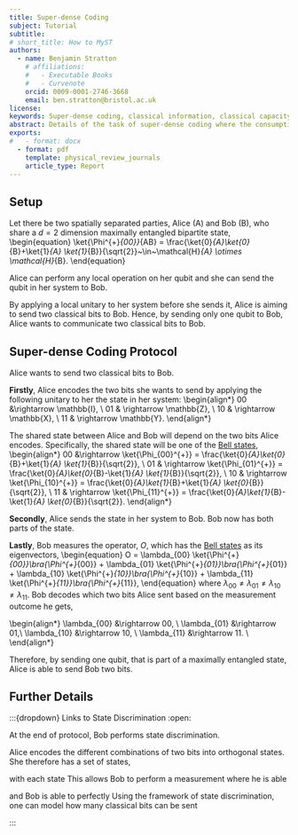 ```yaml
---
title: Super-dense Coding
subject: Tutorial
subtitle: 
# short_title: How to MyST
authors:
  - name: Benjamin Stratton
    # affiliations:
    #   - Executable Books
    #   - Curvenote
    orcid: 0009-0001-2746-3668
    email: ben.stratton@bristol.ac.uk
license: 
keywords: Super-dense coding, classical information, classical capacity.  
abstract: Details of the task of super-dense coding where the consumption of one entangled state allows two classical bits to be communicated by sending one qubit.    
exports:
#   - format: docx
  - format: pdf
    template: physical_review_journals
    article_type: Report
---
```


## Setup 

Let there be two spatially separated parties, Alice (A) and Bob (B), who share a $d=2$ dimension maximally entangled bipartite state,
\begin{equation}
\ket{\Phi^{+}_{00}}_{AB} = \frac{\ket{0}_{A}\ket{0}_{B}+\ket{1}_{A} \ket{1}_{B}}{\sqrt{2}}~\in~\mathcal{H}_{A} \otimes \mathcal{H}_{B}.
\end{equation}

Alice can perform any local operation on her qubit and she can send the qubit in her system to Bob. 

By applying a local unitary to her system before she sends it, Alice is aiming to send two classical bits to Bob. Hence, by sending only one qubit to Bob, Alice wants to communicate two classical bits to Bob. 

## Super-dense Coding Protocol

Alice wants to send two classical bits to Bob. 

**Firstly**, Alice encodes the two bits she wants to send by applying the following unitary to her the state in her system:
\begin{align*}
00 &\rightarrow \mathbb{I}, \\
01 & \rightarrow \mathbb{Z}, \\
10 & \rightarrow \mathbb{X}, \\
11 & \rightarrow \mathbb{Y}. 
\end{align*}

The shared state between Alice and Bob will depend on the two bits Alice encodes. Specifically, the shared state will be one of the [Bell states](https://en.wikipedia.org/wiki/Bell_state), 
\begin{align*}
00 &\rightarrow \ket{\Phi_{00}^{+}} = \frac{\ket{0}_{A}\ket{0}_{B}+\ket{1}_{A} \ket{1}_{B}}{\sqrt{2}}, \\
01 & \rightarrow \ket{\Phi_{01}^{+}} = \frac{\ket{0}_{A}\ket{0}_{B}-\ket{1}_{A} \ket{1}_{B}}{\sqrt{2}}, \\
10 & \rightarrow \ket{\Phi_{10}^{+}} = \frac{\ket{0}_{A}\ket{1}_{B}+\ket{1}_{A} \ket{0}_{B}}{\sqrt{2}}, \\
11 & \rightarrow \ket{\Phi_{11}^{+}} = \frac{\ket{0}_{A}\ket{1}_{B}-\ket{1}_{A} \ket{0}_{B}}{\sqrt{2}}. 
\end{align*}

**Secondly**, Alice sends the state in her system to Bob. Bob now has both parts of the state.

**Lastly**, Bob measures the operator, $O$, which has the [Bell states](https://en.wikipedia.org/wiki/Bell_state) as its eigenvectors,
\begin{equation}
O = \lambda_{00} \ket{\Phi^{+}_{00}}\bra{\Phi^{+}_{00}} + \lambda_{01} \ket{\Phi^{+}_{01}}\bra{\Phi^{+}_{01}} + \lambda_{10} \ket{\Phi^{+}_{10}}\bra{\Phi^{+}_{10}} + \lambda_{11} \ket{\Phi^{+}_{11}}\bra{\Phi^{+}_{11}},
\end{equation}
where $\lambda_{00} \neq \lambda_{01} \neq \lambda_{10} \neq \lambda_{11}$. Bob decodes which two bits Alice sent based on the measurement outcome he gets,

\begin{align*}
\lambda_{00} &\rightarrow 00, \\
\lambda_{01} &\rightarrow 01,\\
\lambda_{10} &\rightarrow 10, \\
\lambda_{11} &\rightarrow 11. \\
\end{align*}

Therefore, by sending one qubit, that is part of a maximally entangled state, Alice is able to send Bob two bits. 


## Further Details 

:::{dropdown} Links to State Discrimination
:open:

At the end of protocol, Bob performs state discrimination. 

Alice encodes the different combinations of two bits into orthogonal states. She therefore has a set of states, 

with each state  This allows Bob to perform a measurement where he is able

and Bob is able to perfectly Using the framework of state discrimination, one can model how many classical bits can be sent 

:::

